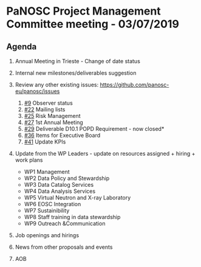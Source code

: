 PaNOSC Project Management Committee meeting - 03/07/2019
========================================================

Agenda
------	
1. Annual Meeting in Trieste - Change of date status

2. Internal new milestones/deliverables suggestion

3. Review any other existing issues: https://github.com/panosc-eu/panosc/issues
	1. [#9](https://github.com/panosc-eu/panosc/issues/9) Observer status
	2. [#22](https://github.com/panosc-eu/panosc/issues/22) Mailing lists
	3. [#25](https://github.com/panosc-eu/panosc/issues/25) Risk Management
	4. [#27](https://github.com/panosc-eu/panosc/issues/27) 1st Annual Meeting
	5. [#29](https://github.com/panosc-eu/panosc/issues/29) Deliverable D10.1 POPD Requirement - now closed*
	6. [#36](https://github.com/panosc-eu/panosc/issues/36) Items for Executive Board
	7. [#41](https://github.com/panosc-eu/panosc/issues/41) Update KPIs

4. Update from the WP Leaders - update on resources assigned + hiring + work plans
	*    WP1 Management
	*    WP2 Data Policy and Stewardship
	*    WP3 Data Catalog Services
	*    WP4 Data Analysis Services
	*    WP5 Virtual Neutron and X-ray Laboratory
	*    WP6 EOSC Integration
	*    WP7 Sustainibility
	*    WP8 Staff training in data stewardship
	*    WP9 Outreach &Communication

5. Job openings and hirings

6. News from other proposals and events

7. AOB

